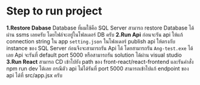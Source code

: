 # Step to run project
**1.Restore Dabase**
Database ที่ผมใช้คือ SQL Server สามารถ restore Database ได้ผ่าน ssms เลยครับ โดยไฟล์จะอยู่ในโฟลเดอร์ DB ครับ
**2.Run Api**
ก่อนจะรัน api ให้แก้ connection string ใน app `setting.json` ในโฟลเดอร์ publish api ให้ตรงกับ instance ของ SQL Server ก่อนจึงจะสามารถรัน Api ได้ โดยสามารถรัน `Ang-test.exe` ได้เลย Api จะรันที่ default port 5000 หรือสามารถรัน solution ได้ผ่าน visual studio
**3.Run React**
สามารถ CD เข้าไปยัง path ของ front-react/react-frontend และรันคำสั่ง npm run dev ได้เลย กรณีตัว api ไม่ได้รันที่ port 5000 สามารถเข้าไปแก้ endpoint ของ api ได้ที่ src/app.jsx ครับ
